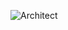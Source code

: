 ![Architect](https://img.shields.io/badge/-Architect-3955a3?style=for-the-badge&logo=microsoft%20visio&logoColor=fff)
